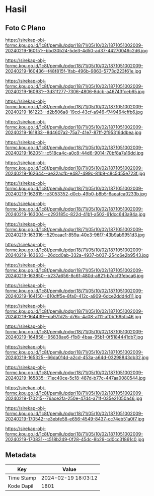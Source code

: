 # Hasil

## Foto C Plano

https://sirekap-obj-formc.kpu.go.id/1c8f/pemilu/pdpr/18/71/05/10/02/1871051002009-20240219-160151--bbd30b24-5de3-4d50-ad37-44270049c2d6.jpg

https://sirekap-obj-formc.kpu.go.id/1c8f/pemilu/pdpr/18/71/05/10/02/1871051002009-20240219-160436--f48f815f-1fab-496b-9863-5773d223f61e.jpg

https://sirekap-obj-formc.kpu.go.id/1c8f/pemilu/pdpr/18/71/05/10/02/1871051002009-20240219-160931--3d31f277-7306-4806-8dcb-a46743fceb65.jpg

https://sirekap-obj-formc.kpu.go.id/1c8f/pemilu/pdpr/18/71/05/10/02/1871051002009-20240219-161223--d2b506a8-19cd-43cf-a946-f749464cffb6.jpg

https://sirekap-obj-formc.kpu.go.id/1c8f/pemilu/pdpr/18/71/05/10/02/1871051002009-20240219-161833--8d4607a2-75a7-41e7-87ff-2f95316ddbea.jpg

https://sirekap-obj-formc.kpu.go.id/1c8f/pemilu/pdpr/18/71/05/10/02/1871051002009-20240219-162051--c518ca4c-a0c8-44d6-9014-70bf8a7a16dd.jpg

https://sirekap-obj-formc.kpu.go.id/1c8f/pemilu/pdpr/18/71/05/10/02/1871051002009-20240219-162644--ae32acfb-e487-499c-81b9-c8c5d55e723f.jpg

https://sirekap-obj-formc.kpu.go.id/1c8f/pemilu/pdpr/18/71/05/10/02/1871051002009-20240219-162815--e3053352-d0cb-49b0-b8b5-6aeafca0233b.jpg

https://sirekap-obj-formc.kpu.go.id/1c8f/pemilu/pdpr/18/71/05/10/02/1871051002009-20240219-163004--c293185c-822d-41b1-a502-61dcc643a94a.jpg

https://sirekap-obj-formc.kpu.go.id/1c8f/pemilu/pdpr/18/71/05/10/02/1871051002009-20240219-163316--529caac1-859a-40e3-96f7-43b9ab9951d3.jpg

https://sirekap-obj-formc.kpu.go.id/1c8f/pemilu/pdpr/18/71/05/10/02/1871051002009-20240219-163633--26dcd0ab-332a-4937-b037-254c6e2b9543.jpg

https://sirekap-obj-formc.kpu.go.id/1c8f/pemilu/pdpr/18/71/05/10/02/1871051002009-20240219-163850--b237a656-8c6f-480d-a821-b7dcf3febca6.jpg

https://sirekap-obj-formc.kpu.go.id/1c8f/pemilu/pdpr/18/71/05/10/02/1871051002009-20240219-164150--610dff5e-8fa0-412c-a909-6dce2ddd4d11.jpg

https://sirekap-obj-formc.kpu.go.id/1c8f/pemilu/pdpr/18/71/05/10/02/1871051002009-20240219-164439--da97fd25-d76c-4a08-af11-af0bf695fc46.jpg

https://sirekap-obj-formc.kpu.go.id/1c8f/pemilu/pdpr/18/71/05/10/02/1871051002009-20240219-164858--95838ae6-f1b8-4baa-95b1-0f5184441db7.jpg

https://sirekap-obj-formc.kpu.go.id/1c8f/pemilu/pdpr/18/71/05/10/02/1871051002009-20240219-165325--66da014d-a2cd-453a-a64d-03298843db32.jpg

https://sirekap-obj-formc.kpu.go.id/1c8f/pemilu/pdpr/18/71/05/10/02/1871051002009-20240219-165835--71ec40ce-5c18-487d-b77c-447aa0080544.jpg

https://sirekap-obj-formc.kpu.go.id/1c8f/pemilu/pdpr/18/71/05/10/02/1871051002009-20240219-170215--76ace2fa-250e-47d4-a71f-035e21050a46.jpg

https://sirekap-obj-formc.kpu.go.id/1c8f/pemilu/pdpr/18/71/05/10/02/1871051002009-20240219-170542--e3ebfe58-e656-4549-8437-cc74eb51a0f7.jpg

https://sirekap-obj-formc.kpu.go.id/1c8f/pemilu/pdpr/18/71/05/10/02/1871051002009-20240219-170831--c518b249-0f28-45dc-8b29-cd0cc31861c0.jpg


## Metadata

| Key        | Value               |
| ---------- | ------------------- |
| Time Stamp | 2024-02-19 18:03:12 |
| Kode Dapil | 1801                |



